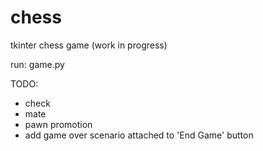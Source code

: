 # chess
tkinter chess game (work in progress)

run: game.py

TODO:
- check
- mate
- pawn promotion
- add game over scenario attached to 'End Game' button
